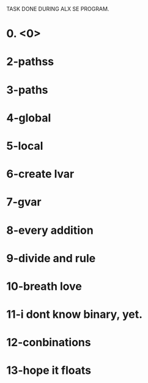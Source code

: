 TASK DONE DURING ALX SE PROGRAM.
# 0. <0>
# 2-pathss
# 3-paths
# 4-global
# 5-local
# 6-create lvar
# 7-gvar
# 8-every addition
# 9-divide and rule
# 10-breath love
# 11-i dont know binary, yet.
# 12-conbinations
# 13-hope it floats

